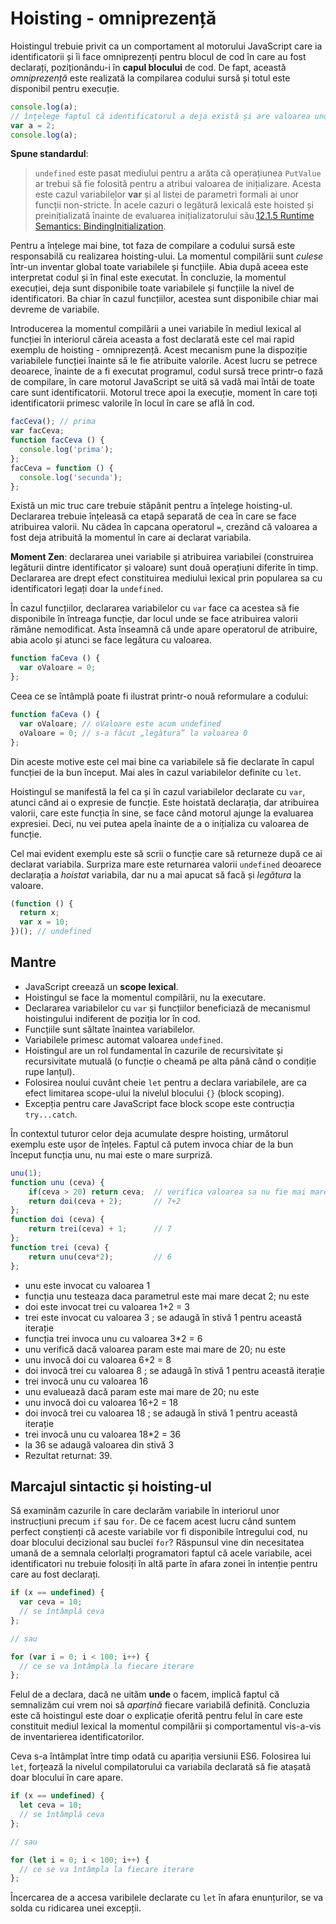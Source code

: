 # Hoisting - omniprezență

Hoistingul trebuie privit ca un comportament al motorului JavaScript care ia identificatorii și îi face omniprezenți pentru blocul de cod în care au fost declarați, poziționându-i în **capul blocului** de cod. De fapt, această *omniprezență* este realizată la compilarea codului sursă și totul este disponibil pentru execuție.

```javascript
console.log(a);
// înțelege faptul că identificatorul a deja există și are valoarea undefined
var a = 2;
console.log(a);
```

**Spune standardul**:

> `undefined` este pasat mediului pentru a arăta că operațiunea `PutValue` ar trebui să fie folosită pentru a atribui valoarea de inițializare. Acesta este cazul variabilelor **var** și al listei de parametri formali ai unor funcții non-stricte. În acele cazuri o legătură lexicală este hoisted și preinițializată înainte de evaluarea inițializatorului său.[12.1.5 Runtime Semantics: BindingInitialization](https://www.ecma-international.org/ecma-262/8.0/index.html#sec-identifiers-runtime-semantics-bindinginitialization).

Pentru a înțelege mai bine, tot faza de compilare a codului sursă este responsabilă cu realizarea hoisting-ului. La momentul compilării sunt *culese* într-un inventar global toate variabilele și funcțiile. Abia după aceea este interpretat codul și în final este executat. În concluzie, la momentul execuției, deja sunt disponibile toate variabilele și funcțiile la nivel de identificatori. Ba chiar în cazul funcțiilor, acestea sunt disponibile chiar mai devreme de variabile.

Introducerea la momentul compilării a unei variabile în mediul lexical al funcției în interiorul căreia aceasta a fost declarată este cel mai rapid exemplu de hoisting - omniprezență. Acest mecanism pune la dispoziție variabilele funcției înainte să le fie atribuite valorile. Acest lucru se petrece deoarece, înainte de a fi executat programul, codul sursă trece printr-o fază de compilare, în care motorul JavaScript se uită să vadă mai întâi de toate care sunt identificatorii. Motorul trece apoi la execuție, moment în care toți identificatorii primesc valorile în locul în care se află în cod.

```javascript
facCeva(); // prima
var facCeva;
function facCeva () {
  console.log('prima');
};
facCeva = function () {
  console.log('secunda');
};
```

Există un mic truc care trebuie stăpânit pentru a înțelege hoisting-ul. Declararea trebuie înțeleasă ca etapă separată de cea în care se face atribuirea valorii. Nu cădea în capcana operatorul `=`, crezând că valoarea a fost deja atribuită la momentul în care ai declarat variabila.

**Moment Zen**: declararea unei variabile și atribuirea variabilei (construirea legăturii dintre identificator și valoare) sunt două operațiuni diferite în timp. Declararea are drept efect constituirea mediului lexical prin popularea sa cu identificatori legați doar la `undefined`.

În cazul funcțiilor, declararea variabilelor cu `var` face ca acestea să fie disponibile în întreaga funcție, dar locul unde se face atribuirea valorii rămâne nemodificat. Asta înseamnă că unde apare operatorul de atribuire, abia acolo și atunci se face legătura cu valoarea.

```javascript
function faCeva () {
  var oValoare = 0;
};
```

Ceea ce se întâmplă poate fi ilustrat printr-o nouă reformulare a codului:

```javascript
function faCeva () {
  var oValoare; // oValoare este acum undefined
  oValoare = 0; // s-a făcut „legătura” la valoarea 0
};
```

Din aceste motive este cel mai bine ca variabilele să fie declarate în capul funcției de la bun început. Mai ales în cazul variabilelor definite cu `let`.

Hoistingul se manifestă la fel ca și în cazul variabilelor declarate cu `var`, atunci când ai o expresie de funcție. Este hoistată declarația, dar atribuirea valorii, care este funcția în sine, se face când motorul ajunge la evaluarea expresiei. Deci, nu vei putea apela înainte de a o inițializa cu valoarea de funcție.

Cel mai evident exemplu este să scrii o funcție care să returneze după ce ai declarat variabila. Surpriza mare este returnarea valorii `undefined` deoarece declarația a *hoistat* variabila, dar nu a mai apucat să facă și *legătura* la valoare.

```javascript
(function () {
  return x;
  var x = 10;
})(); // undefined
```

## Mantre

-   JavaScript creează un **scope lexical**.
-   Hoistingul se face la momentul compilării, nu la executare.
-   Declararea variabilelor cu `var` și funcțiilor beneficiază de mecanismul hoistingului indiferent de poziția lor în cod.
-   Funcțiile sunt săltate înaintea variabilelor.
-   Variabilele primesc automat valoarea `undefined`.
-   Hoistingul are un rol fundamental în cazurile de recursivitate și recursivitate mutuală (o funcție o cheamă pe alta până când o condiție rupe lanțul).
-   Folosirea noului cuvânt cheie `let` pentru a declara variabilele, are ca efect limitarea scope-ului la nivelul blocului `{}` (block scoping).
-   Excepția pentru care JavaScript face block scope este contrucția `try...catch`.

În contextul tuturor celor deja acumulate despre hoisting, următorul exemplu este ușor de înțeles. Faptul că putem invoca chiar de la bun început funcția unu, nu mai este o mare surpriză.

```javascript
unu(1);
function unu (ceva) {
    if(ceva > 20) return ceva;  // verifica valoarea sa nu fie mai mare de 20
    return doi(ceva + 2);       // 7+2
};
function doi (ceva) {
    return trei(ceva) + 1;      // 7
};
function trei (ceva) {
    return unu(ceva*2);         // 6
};
```

-   unu este invocat cu valoarea 1
-   funcția unu testeaza daca parametrul este mai mare decat 2; nu este
-   doi este invocat trei cu valoarea 1+2 = 3
-   trei este invocat cu valoarea 3 ; se adaugă în stivă 1 pentru această iterație
-   funcția trei invoca unu cu valoarea 3*2 = 6
-   unu verifică dacă valoarea param este mai mare de 20; nu este
-   unu invocă doi cu valoarea 6+2 = 8
-   doi invocă trei cu valoarea 8 ; se adaugă în stivă 1 pentru această iterație
-   trei invocă unu cu valoarea 16
-   unu evaluează dacă param este mai mare de 20; nu este
-   unu invocă doi cu valoarea 16+2 = 18
-   doi invocă trei cu valoarea 18 ; se adaugă în stivă 1 pentru această iterație
-   trei invocă unu cu valoarea 18*2 = 36
-   la 36 se adaugă valoarea din stivă 3
-   Rezultat returnat: 39.

## Marcajul sintactic și hoisting-ul

Să examinăm cazurile în care declarăm variabile în interiorul unor instrucțiuni precum `if` sau `for`. De ce facem acest lucru când suntem perfect conștienți că aceste variabile vor fi disponibile întregului cod, nu doar blocului decizional sau buclei `for`? Răspunsul vine din necesitatea umană de a semnala celorlalți programatori faptul că acele variabile, acei identificatori nu trebuie folosiți în altă parte în afara zonei în intenție pentru care au fost declarați.

```javascript
if (x == undefined) {
  var ceva = 10;
  // se întâmplă ceva
};

// sau

for (var i = 0; i < 100; i++) {
  // ce se va întâmpla la fiecare iterare
};
```

Felul de a declara, dacă ne uităm **unde** o facem, implică faptul că semnalizăm cui vrem noi să *aparțină* fiecare variabilă definită. Concluzia este că hoistingul este doar o explicație oferită pentru felul în care este constituit mediul lexical la momentul compilării și comportamentul vis-a-vis de inventarierea identificatorilor.

Ceva s-a întâmplat între timp odată cu apariția versiunii ES6. Folosirea lui `let`, forțează la nivelul compilatorului ca variabila declarată să fie atașată doar blocului în care apare.

```javascript
if (x == undefined) {
  let ceva = 10;
  // se întâmplă ceva
};

// sau

for (let i = 0; i < 100; i++) {
  // ce se va întâmpla la fiecare iterare
};
```

Încercarea de a accesa varibilele declarate cu `let` în afara enunțurilor, se va solda cu ridicarea unei excepții.
